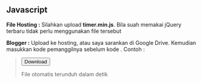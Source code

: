 ## Javascript
**File Hosting :**
Silahkan upload **timer.min.js**. Bila suah memakai jQuery terbaru tidak perlu menggunakan file tersebut

**Blogger :**
Upload ke hosting, atau saya sarankan di Google Drive. Kemudian masukkan kode pemanggilnya sebelum kode **</head>**.
Contoh :
> <script src="/timer.min.js" type="text/javascript"/>
> </head>
Bila suah memakai jQuery terbaru tidak perlu menggunakan file tersebut

## CSS
**File Hosting :**
Jangan lupa upload file CSSnya.

**Blogger :**
Taruh kode CSS nya di Template, Edit HTML

## Cara Menggunakan
Taruh kode ini di halaman yang ingin dipasang CountDown nya :

<script type='text/javascript'>
//
var seconds = **10**;
function generate() {
var id;
id = setInterval(function () {
if (seconds
window.location = '**LINK TUJUAN**';
}else {
btn.style.display = "none";
menunggu.style.display = "inline";
document.getElementById('tunggu').innerHTML = --seconds;
}
}, 1000);}
//]]>
</script>
<button onclick="generate()" id="btn">Download</button>
<div id="menunggu">File otomatis terunduh dalam <span id="tunggu"/> detik